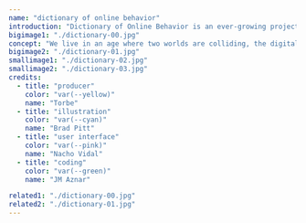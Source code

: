 ```yaml
---
name: "dictionary of online behavior"
introduction: "Dictionary of Online Behavior is an ever-growing project. It is a collection of new words, a digital dictionary that describes behavior that have emerged on social networks and have changed our way of communication."
bigimage1: "./dictionary-00.jpg"
concept: "We live in an age where two worlds are colliding, the digital vs real world. The idea behind the websites navigation was to combine both  and remind you where all these new terms and habits come from. Just like browsing for terms in your dictionary browsing through folders on the web in a digital/analogic way has never been so satisfying."
bigimage2: "./dictionary-01.jpg"
smallimage1: "./dictionary-02.jpg"
smallimage2: "./dictionary-03.jpg"
credits:
  - title: "producer"
    color: "var(--yellow)"
    name: "Torbe"
  - title: "illustration"
    color: "var(--cyan)"
    name: "Brad Pitt"
  - title: "user interface"
    color: "var(--pink)"
    name: "Nacho Vidal"
  - title: "coding"
    color: "var(--green)"
    name: "JM Aznar"

related1: "./dictionary-00.jpg"
related2: "./dictionary-01.jpg"
---
```

